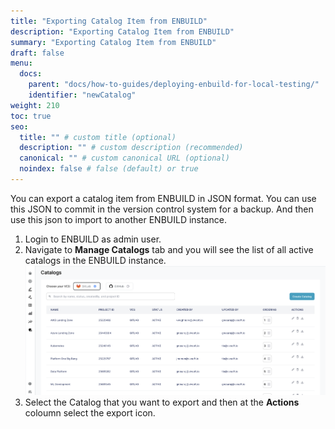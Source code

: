 ```yaml
---
title: "Exporting Catalog Item from ENBUILD"
description: "Exporting Catalog Item from ENBUILD"
summary: "Exporting Catalog Item from ENBUILD"
draft: false
menu:
  docs:
    parent: "docs/how-to-guides/deploying-enbuild-for-local-testing/"
    identifier: "newCatalog"
weight: 210
toc: true
seo:
  title: "" # custom title (optional)
  description: "" # custom description (recommended)
  canonical: "" # custom canonical URL (optional)
  noindex: false # false (default) or true
---
```


You can export a catalog item from ENBUILD in JSON format. You can use this JSON to commit in the version control system for a backup. 
And then use this json to import to another ENBUILD instance.


1. Login to ENBUILD as admin user.
2. Navigate to **Manage Catalogs** tab and you will see the list of all active catalogs in the ENBUILD instance.
![CatalogList](../../../static/images/how-to-guides/exportCatalog.png)
3. Select the Catalog that you want to export and then at the **Actions** coloumn select the export icon.